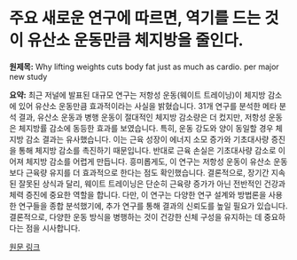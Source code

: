 # 주요 새로운 연구에 따르면, 역기를 드는 것이 유산소 운동만큼 체지방을 줄인다.

**원제목:** Why lifting weights cuts body fat just as much as cardio. per major new study

**요약:** 최근 저널에 발표된 대규모 연구는 저항성 운동(웨이트 트레이닝)이 체지방 감소에 있어 유산소 운동만큼 효과적이라는 사실을 밝혔습니다.  31개 연구를 분석한 메타 분석 결과, 유산소 운동과 병행 운동이 절대적인 체지방 감소량은 더 컸지만, 저항성 운동은 체지방률 감소에 동등한 효과를 보였습니다. 특히, 운동 강도와 양이 동일할 경우 체지방 감소 결과는 유사했습니다.  이는 근육 성장이 에너지 소모 증가와 기초대사량 증진을 통해 체지방 감소를 촉진하기 때문입니다.  반대로 근육 손실은 기초대사량 감소로 이어져 체지방 감소를 어렵게 만듭니다.  흥미롭게도, 이 연구는 저항성 운동이 유산소 운동보다 근육량 유지를 더 효과적으로 한다는 점도 확인했습니다.  결론적으로, 장기간 지속된 잘못된 상식과 달리, 웨이트 트레이닝은 단순히 근육량 증가가 아닌 전반적인 건강과 체력 증진에 중요한 역할을 합니다.  다만, 이 연구는 다양한 연구 설계와 방법론을 사용한 연구들을 종합 분석했기에, 추가 연구를 통해 결과의 신뢰도를 높일 필요가 있습니다.  결론적으로, 다양한 운동 방식을 병행하는 것이 건강한 신체 구성을 유지하는 데 중요하다는 점을 시사합니다.

[원문 링크](https://www.womenshealthmag.com/uk/fitness/strength-training/a65461789/weight-training-fat-loss-study/)
